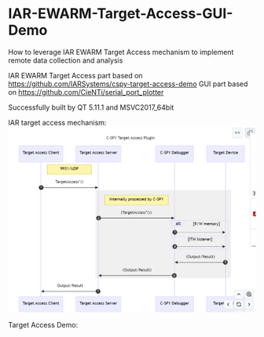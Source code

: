 # IAR-EWARM-Target-Access-GUI-Demo
How to leverage IAR EWARM Target Access mechanism to implement remote data collection and analysis 

IAR EWARM Target Access part based on https://github.com/IARSystems/cspy-target-access-demo
GUI part based on https://github.com/CieNTi/serial_port_plotter

Successfully built by QT 5.11.1 and MSVC2017_64bit

IAR target access mechanism:
![image](https://github.com/pangpang7/IAR-EWARM-Target-Access-GUI-Demo/blob/main/IAR%20Target%20Access.png)

Target Access Demo:

